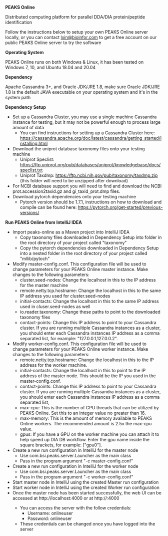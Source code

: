 **PEAKS Online**

Distributed computing platform for parallel DDA/DIA 
protein/peptide identification 

Follow the instructions below to setup your own PEAKS Online server locally, 
or you can contact lxin@bioinfor.com to get a free account on our public 
PEAKS Online server to try the software 

**Operating System**

PEAKS Online runs on both Windows & Linux, it has been tested
on Windows 7, 10, and Ubuntu 18.04 and 20.04

**Dependency**

Apache Cassandra 3+, and Oracle JDK/JRE 1.8,
make sure Oracle JDK/JRE 1.8 is the default JAVA executable
on your operating system and it's in the system path

**Dependency Setup**
- Set up a Cassandra Cluster, you may use a single machine Cassandra instance for testing,
  but it may not be powerful enough to process large amount of data
  - You can find instructions for setting up a Cassandra Cluster here: https://cassandra.apache.org/doc/latest/cassandra/getting_started/installing.html
- Download the uniprot database taxonomy files onto your testing machine
  - Uniprot Speclist: https://ftp.uniprot.org/pub/databases/uniprot/knowledgebase/docs/speclist.txt
  - Uniprot Taxdmp: https://ftp.ncbi.nih.gov/pub/taxonomy/taxdmp.zip (this folder will need to be unzipped after download)
- For NCBI database support you will need to find and download the NCBI prot.accession2taxid.gz and gi_taxid_prot.dmp files.
- Download pytorch dependencies onto your testing machine
  - Pytorch version should be 1.7.1, instructions on how to download and compile can be found here: https://pytorch.org/get-started/previous-versions/   

**Run PEAKS Online from IntelliJ IDEA**
- Import peaks-online as a Maven project into IntelliJ IDEA
  - Copy taxonomy files downloaded in Dependency Setup into folder in the root directory of your project called "taxonomy" 
  - Copy the pytorch dependencies downloaded in Dependency Setup into a nested folder in the root directory of your project called "mllib/pytoch"
- Modify master-config.conf. This configuration file will be used to change parameters for your
  PEAKS Online master instance. Make changes to the following parameters:
  - cluster.seed-nodes: Change the localhost in this to the IP address for the master machine
  - remote.netty.tcp.hostname: Change the localhost in this to the same IP address you used for cluster.seed-nodes
  - initial-contacts: Change the localhost in this to the same IP address used in cluser.seed-nodes as well
  - io.reader.taxonomy: Change these paths to point to the downloaded taxonomy files
  - contact-points: Change this IP address to point to your Cassandra cluster. If you are running multiple Cassandra 
  instances as a cluster, you should enter each Cassandra instances IP address as a comma separated list,
    for example: "127.0.0.1,127.0.0.2". 
- Modify worker-config.conf. This configuration file will be used to change parameters for your
  PEAKS Online worker instance. Make changes to the following parameters: 
  - remote.netty.tcp.hostname: Change the localhost in this to the IP address for the worker machine. 
  - initial-contacts: Change the localhost in this to point to the IP address of the master node. This should
    be the IP you used in the master-config.conf.
  - contact-points: Change this IP address to point to your Cassandra cluster. If you are running multiple Cassandra
    instances as a cluster, you should enter each Cassandra instances IP address as a comma separated list,
  - max-cpu: This is the number of CPU threads that can be utilized by PEAKS Online. Set this to an integer value 
    no greater than 16. 
  - max-memory: This is the amount of memory available to PEAKS Online workers. The recommended amount is 2.5x the 
    max-cpu value. 
  - gpus: If you have a GPU on the worker machine you can attach it to help speed up DIA DB workflow. Enter the gpu name
  inside the square brackets, for example: ["gpu0"]. 
- Create a new run configuration in IntelliJ for the master node
  - Use com.bsi.peaks.server.Launcher as the main class
  - Pass in the program argument "-c master-config.conf"
- Create a new run configuration in IntelliJ for the worker node
  - Use com.bsi.peaks.server.Launcher as the main class
  - Pass in the program argument "-c worker-config.conf"
- Start master node in IntelliJ using the created Master run configuration
- Start worker node in IntelliJ using the created Worker run configuration
- Once the master node has been started successfully, the web UI can be
  accessed at http://localhost:4000 or at http://<master-ip-here>:4000
  - You can access the server with the follow credentials:
    - Username: onlineuser
    - Password: onlineuser
  - These credentials can be changed once you have logged into the server
  
